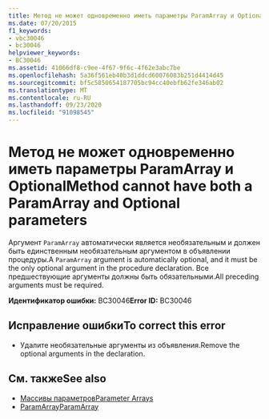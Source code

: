 ```yaml
---
title: Метод не может одновременно иметь параметры ParamArray и Optional
ms.date: 07/20/2015
f1_keywords:
- vbc30046
- bc30046
helpviewer_keywords:
- BC30046
ms.assetid: 41066df8-c9ee-4f67-9f6c-4f62e3abc7be
ms.openlocfilehash: 5a36f561eb40b3d1ddcd60076083b251d4414d45
ms.sourcegitcommit: bf5c5850654187705bc94cc40ebfb62fe346ab02
ms.translationtype: MT
ms.contentlocale: ru-RU
ms.lasthandoff: 09/23/2020
ms.locfileid: "91098545"
---
```

# <a name="method-cannot-have-both-a-paramarray-and-optional-parameters"></a><span data-ttu-id="111c4-102">Метод не может одновременно иметь параметры ParamArray и Optional</span><span class="sxs-lookup"><span data-stu-id="111c4-102">Method cannot have both a ParamArray and Optional parameters</span></span>

<span data-ttu-id="111c4-103">Аргумент `ParamArray` автоматически является необязательным и должен быть единственным необязательным аргументом в объявлении процедуры.</span><span class="sxs-lookup"><span data-stu-id="111c4-103">A `ParamArray` argument is automatically optional, and it must be the only optional argument in the procedure declaration.</span></span> <span data-ttu-id="111c4-104">Все предшествующие аргументы должны быть обязательными.</span><span class="sxs-lookup"><span data-stu-id="111c4-104">All preceding arguments must be required.</span></span>  
  
 <span data-ttu-id="111c4-105">**Идентификатор ошибки:** BC30046</span><span class="sxs-lookup"><span data-stu-id="111c4-105">**Error ID:** BC30046</span></span>  
  
## <a name="to-correct-this-error"></a><span data-ttu-id="111c4-106">Исправление ошибки</span><span class="sxs-lookup"><span data-stu-id="111c4-106">To correct this error</span></span>  
  
- <span data-ttu-id="111c4-107">Удалите необязательные аргументы из объявления.</span><span class="sxs-lookup"><span data-stu-id="111c4-107">Remove the optional arguments in the declaration.</span></span>  
  
## <a name="see-also"></a><span data-ttu-id="111c4-108">См. также</span><span class="sxs-lookup"><span data-stu-id="111c4-108">See also</span></span>

- [<span data-ttu-id="111c4-109">Массивы параметров</span><span class="sxs-lookup"><span data-stu-id="111c4-109">Parameter Arrays</span></span>](../programming-guide/language-features/procedures/parameter-arrays.md)
- [<span data-ttu-id="111c4-110">ParamArray</span><span class="sxs-lookup"><span data-stu-id="111c4-110">ParamArray</span></span>](../language-reference/modifiers/paramarray.md)
